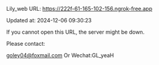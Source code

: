 Lily_web URL: https://222f-61-165-102-156.ngrok-free.app

Updated at: 2024-12-06 09:30:23

If you cannot open this URL, the server might be down.

Please contact: 

goley04@foxmail.com Or Wechat:GL_yeaH